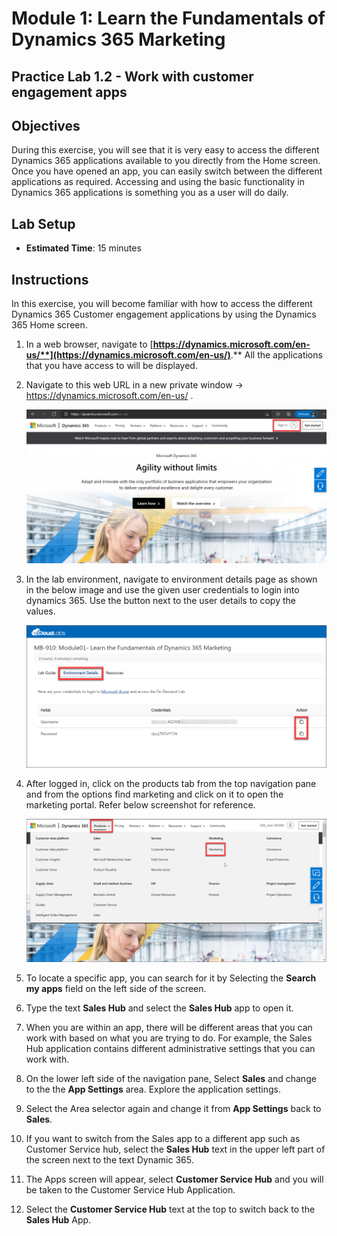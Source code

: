 Module 1: Learn the Fundamentals of Dynamics 365 Marketing
========================

## Practice Lab 1.2 - Work with customer engagement apps 

## Objectives

During this exercise, you will see that it is very easy to access the different Dynamics 365 applications available to you directly from the Home screen. Once you have opened an app, you can easily switch between the different applications as required. Accessing and using the basic functionality in Dynamics 365 applications is something you as a user will do daily.


## Lab Setup

  - **Estimated Time**: 15 minutes

## Instructions

In this exercise, you will become familiar with how to access the different Dynamics 365 Customer engagement applications by using the Dynamics 365 Home screen. 

1. In a web browser, navigate to [**https://dynamics.microsoft.com/en-us/**](https://dynamics.microsoft.com/en-us/)**.** All the applications that you have access to will be displayed. 

1.  Navigate to this web URL in a new private window -> <https://dynamics.microsoft.com/en-us/> .

    ![](../images/module1/lab1/1.png)

1. In the lab environment, navigate to environment details page as shown in the below image and use the given user credentials to login into dynamics 365. Use the button next to the user details to copy the values.

    ![](../images/module1/lab1/2.png)

1. After logged in, click on the products tab from the top navigation pane and from the options find marketing and click on it to open the marketing portal. Refer below screenshot for reference.

    ![](../images/module1/lab1/3.png)

1. To locate a specific app, you can search for it by Selecting the **Search my apps** field on the left side of the screen. 

1. Type the text **Sales Hub** and select the **Sales Hub** app to open it. 

1. When you are within an app, there will be different areas that you can work with based on what you are trying to do. For example, the Sales Hub application contains different administrative settings that you can work with. 

1. On the lower left side of the navigation pane, Select **Sales** and change to the the **App Settings** area. Explore the application settings.

1. Select the Area selector again and change it from **App Settings** back to **Sales**.

1. If you want to switch from the Sales app to a different app such as Customer Service hub, select the **Sales Hub** text in the upper left part of the screen next to the text Dynamic 365. 

1. The Apps screen will appear, select **Customer Service Hub** and you will be taken to the Customer Service Hub Application. 

1. Select the **Customer Service Hub** text at the top to switch back to the **Sales Hub** App. 
